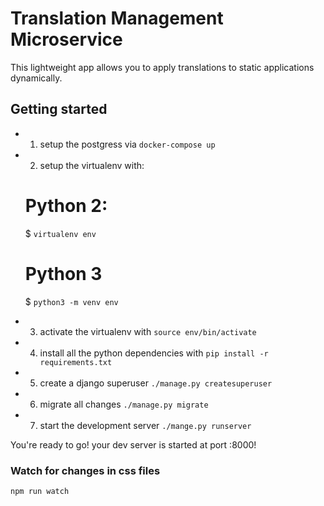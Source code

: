 # Translation Management Microservice

This lightweight app allows you to apply translations to static applications dynamically.


## Getting started

* 1. setup the postgress via `docker-compose up`
* 2. setup the virtualenv with:
    # Python 2:
    $ `virtualenv env`

    # Python 3
    $ `python3 -m venv env`
* 3. activate the virtualenv with `source env/bin/activate`
* 4. install all the python dependencies with `pip install -r requirements.txt`
* 5. create a django superuser `./manage.py createsuperuser`
* 6. migrate all changes `./manage.py migrate`
* 7. start the development server `./mange.py runserver`

You're ready to go! your dev server is started at port :8000!


### Watch for changes in css files
```
npm run watch
```
